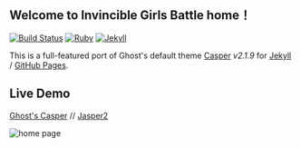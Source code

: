 ## Welcome to Invincible Girls Battle home！

[![Build Status](https://travis-ci.org/jekyller/jasper2.svg?branch=master)](https://travis-ci.org/jekyller/jasper2)
[![Ruby](https://img.shields.io/badge/ruby-2.4.2-blue.svg?style=flat)](http://travis-ci.org/jekyller/jasper2)
[![Jekyll](https://img.shields.io/badge/jekyll-3.6.2-blue.svg?style=flat)](http://travis-ci.org/jekyller/jasper2)

This is a full-featured port of Ghost's default theme [Casper](https://github.com/tryghost/casper)
*v2.1.9* for [Jekyll](https://jekyllrb.com/) / [GitHub Pages](https://pages.github.com/).

## Live Demo

[Ghost's Casper](https://demo.ghost.io) // [Jasper2](https://jekyller.github.io/jasper2)

![home page](https://raw.githubusercontent.com/jekyller/jasper2/master/assets/screenshot-desktop.jpg)
